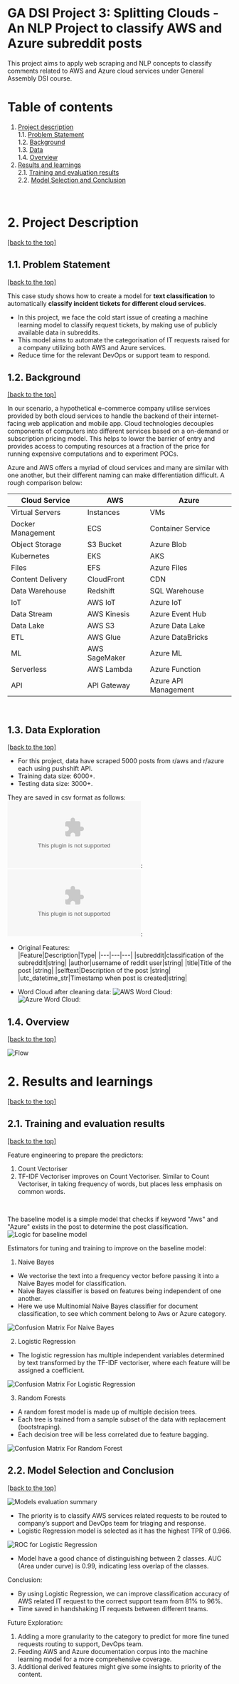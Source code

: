 # GA DSI Project 3: Splitting Clouds - An NLP Project to classify AWS and Azure subreddit posts

This project aims to apply web scraping and NLP concepts to classify comments related to AWS and Azure cloud services under General Assembly DSI course. 

# Table of contents
1. [Project description](#1-project-description) <br>
    1.1. [Problem Statement](#11-problem-statement) <br>
    1.2. [Background](#12-background) <br>
    1.3. [Data](#13-data)  <br>
    1.4. [Overview](#14-overview)  <br>
2. [Results and learnings](#2-results-and-learnings) <br>
    2.1. [Training and evaluation results](#21-training-and-evaluation-results) <br>
    2.2. [Model Selection and Conclusion](#22-model-selection-and-conclusion) <br>
<br>

# 2. Project Description
[[back to the top]](#table-of-contents)

## 1.1. Problem Statement ##
[[back to the top]](#table-of-contents)

This case study shows how to create a model for **text classification** to automatically **classify incident tickets for different cloud services**. 
* In this project, we face the cold start issue of creating a machine learning model to classify request tickets, by making use of publicly available data in subreddits. 
* This model aims to automate the categorisation of IT requests raised for a company utilizing both AWS and Azure services. 
* Reduce time for the relevant DevOps or support team to respond.


## 1.2. Background ##
[[back to the top]](#table-of-contents)

In our scenario, a hypothetical e-commerce company utilise services provided by both cloud services to handle the backend of their internet-facing web application and mobile app. Cloud technologies decouples components of computers into different services based on a on-demand or subscription pricing model. This helps to lower the barrier of entry and provides access to computing resources at a fraction of the price for running expensive computations and to experiment POCs.  <br>

Azure and AWS offers a myriad of cloud services and many are similar with one another, but their different naming can make differentiation difficult. A rough comparison below: <br>

|Cloud Service|AWS|Azure|
|---|---|---|
|Virtual Servers|Instances|VMs|
|Docker Management|ECS|Container Service|
|Object Storage|S3 Bucket|Azure Blob|
|Kubernetes|EKS|AKS|
|Files|EFS|Azure Files|
|Content Delivery|CloudFront|CDN
|Data Warehouse|Redshift|SQL Warehouse|
|IoT|AWS IoT|Azure IoT|
|Data Stream|AWS Kinesis|Azure Event Hub|
|Data Lake|AWS S3|Azure Data Lake|
|ETL|AWS Glue|Azure DataBricks|
|ML|AWS SageMaker|Azure ML|
|Serverless|AWS Lambda|Azure Function|
|API|API Gateway|Azure API Management|

<br>

## 1.3. Data Exploration ##    
[[back to the top]](#table-of-contents)

- For this project, data have scraped 5000 posts from r/aws and r/azure each using pushshift API. <br>
- Training data size: 6000+. <br>
- Testing data size: 3000+. <br>

They are saved in csv format as follows: <br>
![AWS subreddit posts](./data/aws_subreddit.csv): <br>
![Azure subreddit posts](./data/azure_subreddit.csv): <br>

- Original Features:  <br>
|Feature|Description|Type|
|---|---|---|
|subreddit|classification of the subreddit|string|
|author|username of reddit user|string|
|title|Title of the post |string|
|selftext|Description of the post |string|
|utc_datetime_str|Timestamp when post is created|string|

- Word Cloud after cleaning data:
![AWS Word Cloud](./data/aws_wc.png): <br>
![Azure Word Cloud](./data/az_wc.png): <br>

## 1.4. Overview ##    
[[back to the top]](#table-of-contents)

![Flow](images/flow.png)
<br>

# 2. Results and learnings
[[back to the top]](#table-of-contents)

## 2.1. Training and evaluation results ##
[[back to the top]](#table-of-contents)

Feature engineering to prepare the predictors:
1. Count Vectoriser
2. TF-IDF Vectoriser improves on Count Vectoriser. Similar to Count Vectoriser, in taking frequency of words, but places less emphasis on common words. 

<br>

The baseline model is a simple model that checks if keyword "Aws" and "Azure" exists in the post to determine the post classification. <br>
![Logic for baseline model](images/base.png) <br>

Estimators for tuning and training to improve on the baseline model: <br> 
1. Naive Bayes
* We vectorise the text into a frequency vector before passing it into a Naive Bayes model for classification. 
* Naive Bayes classifier is based on features being independent of one another. 
* Here we use Multinomial Naive Bayes classifier for document classification, to see which comment belong to Aws or Azure category.

![Confusion Matrix For Naive Bayes](images/nb.png) <br>

2. Logistic Regression
* The logistic regression has multiple independent variables determined by text transformed by the TF-IDF vectoriser, where each feature will be assigned a coefficient.

![Confusion Matrix For Logistic Regression](images/lr.png) <br>

3. Random Forests
* A random forest model is made up of multiple decision trees.
* Each tree is trained from a sample subset of the data with replacement (bootstraping).
* Each decision tree will be less correlated due to feature bagging.

![Confusion Matrix For Random Forest](images/rf.png) <br>

## 2.2. Model Selection and Conclusion ##
[[back to the top]](#table-of-contents)

![Models evaluation summary](images/summary.png) <br>

* The priority is to classify AWS services related requests to be routed to company’s support and DevOps team for triaging and response. 
* Logistic Regression model is selected as it has the highest TPR of 0.966.

![ROC for Logistic Regression](images/roc.png) <br>
* Model have a good chance of distinguishing between 2 classes. AUC (Area under curve) is 0.99, indicating less overlap of the classes.

Conclusion:
* By using Logistic Regression, we can improve classification accuracy of AWS related IT request to the correct support team from 81% to 96%.
* Time saved in handshaking IT requests between different teams. 

Future Exploration: <br>
1. Adding a more granularity to the category to predict for more fine tuned requests routing to support, DevOps team. 
2. Feeding AWS and Azure documentation corpus into the machine learning model for a more comprehensive coverage.
3. Additional derived features might give some insights to priority of the content.

<br>


